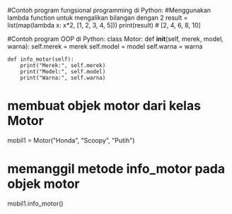 #Contoh program fungsional programming di Python:
#Menggunakan lambda function untuk mengalikan bilangan dengan 2
result = list(map(lambda x: x*2, [1, 2, 3, 4, 5]))
print(result) # [2, 4, 6, 8, 10]

#Contoh program OOP di Python:
class Motor:
    def __init__(self, merek, model, warna):
        self.merek = merek
        self.model = model
        self.warna = warna
        
    def info_motor(self):
        print("Merek:", self.merek)
        print("Model:", self.model)
        print("Warna:", self.warna)

# membuat objek motor dari kelas Motor
mobil1 = Motor("Honda", "Scoopy", "Putih")

# memanggil metode info_motor pada objek motor
mobil1.info_motor()
